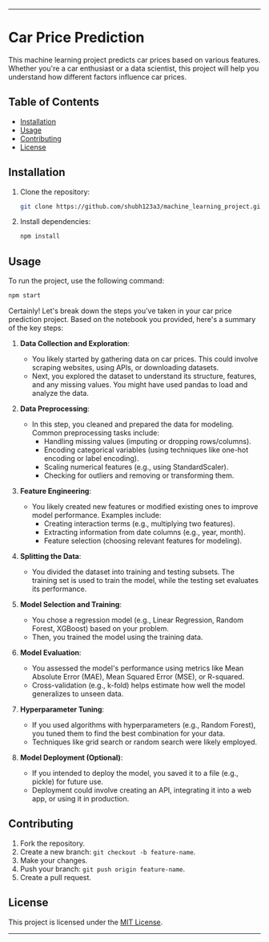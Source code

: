 
---

# Car Price Prediction

This machine learning project predicts car prices based on various features. Whether you're a car enthusiast or a data scientist, this project will help you understand how different factors influence car prices.

## Table of Contents
- [Installation](#installation)
- [Usage](#usage)
- [Contributing](#contributing)
- [License](#license)

## Installation
1. Clone the repository:
   ```bash
   git clone https://github.com/shubh123a3/machine_learning_project.git
   ```

2. Install dependencies:
   ```bash
   npm install
   ```

## Usage
To run the project, use the following command:
```bash
npm start
```

Certainly! Let's break down the steps you've taken in your car price prediction project. Based on the notebook you provided, here's a summary of the key steps:

1. **Data Collection and Exploration**:
   - You likely started by gathering data on car prices. This could involve scraping websites, using APIs, or downloading datasets.
   - Next, you explored the dataset to understand its structure, features, and any missing values. You might have used pandas to load and analyze the data.

2. **Data Preprocessing**:
   - In this step, you cleaned and prepared the data for modeling. Common preprocessing tasks include:
     - Handling missing values (imputing or dropping rows/columns).
     - Encoding categorical variables (using techniques like one-hot encoding or label encoding).
     - Scaling numerical features (e.g., using StandardScaler).
     - Checking for outliers and removing or transforming them.

3. **Feature Engineering**:
   - You likely created new features or modified existing ones to improve model performance. Examples include:
     - Creating interaction terms (e.g., multiplying two features).
     - Extracting information from date columns (e.g., year, month).
     - Feature selection (choosing relevant features for modeling).

4. **Splitting the Data**:
   - You divided the dataset into training and testing subsets. The training set is used to train the model, while the testing set evaluates its performance.

5. **Model Selection and Training**:
   - You chose a regression model (e.g., Linear Regression, Random Forest, XGBoost) based on your problem.
   - Then, you trained the model using the training data.

6. **Model Evaluation**:
   - You assessed the model's performance using metrics like Mean Absolute Error (MAE), Mean Squared Error (MSE), or R-squared.
   - Cross-validation (e.g., k-fold) helps estimate how well the model generalizes to unseen data.

7. **Hyperparameter Tuning**:
   - If you used algorithms with hyperparameters (e.g., Random Forest), you tuned them to find the best combination for your data.
   - Techniques like grid search or random search were likely employed.

8. **Model Deployment (Optional)**:
   - If you intended to deploy the model, you saved it to a file (e.g., pickle) for future use.
   - Deployment could involve creating an API, integrating it into a web app, or using it in production.


## Contributing
1. Fork the repository.
2. Create a new branch: `git checkout -b feature-name`.
3. Make your changes.
4. Push your branch: `git push origin feature-name`.
5. Create a pull request.

## License
This project is licensed under the [MIT License](LICENSE).

---



